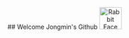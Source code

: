 <div align="center">
## Welcome Jongmin's Github <img src="https://raw.githubusercontent.com/Tarikul-Islam-Anik/Animated-Fluent-Emojis/master/Emojis/Animals/Rabbit%20Face.png" alt="Rabbit Face" width="50" height="50" />
</div>
